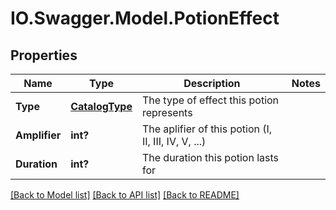 # IO.Swagger.Model.PotionEffect
## Properties

Name | Type | Description | Notes
------------ | ------------- | ------------- | -------------
**Type** | [**CatalogType**](CatalogType.md) | The type of effect this potion represents | 
**Amplifier** | **int?** | The aplifier of this potion (I, II, III, IV, V, ...) | 
**Duration** | **int?** | The duration this potion lasts for | 

[[Back to Model list]](../README.md#documentation-for-models) [[Back to API list]](../README.md#documentation-for-api-endpoints) [[Back to README]](../README.md)

